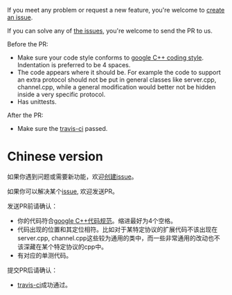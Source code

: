 If you meet any problem or request a new feature, you're welcome to [create an issue](https://github.com/brpc/brpc/issues/new/choose).

If you can solve any of [the issues](https://github.com/brpc/brpc/issues), you're welcome to send the PR to us.

Before the PR:

* Make sure your code style conforms to [google C++ coding style](https://google.github.io/styleguide/cppguide.html). Indentation is preferred to be 4 spaces.
* The code appears where it should be. For example the code to support an extra protocol should not be put in general classes like server.cpp, channel.cpp, while a general modification would better not be hidden inside a very specific protocol.
* Has unittests.

After the PR:

* Make sure the [travis-ci](https://app.travis-ci.com/github/apache/incubator-brpc/pull_requests) passed.

# Chinese version

如果你遇到问题或需要新功能，欢迎[创建issue](https://github.com/brpc/brpc/issues/new/choose)。

如果你可以解决某个[issue](https://github.com/brpc/brpc/issues), 欢迎发送PR。

发送PR前请确认：

* 你的代码符合[google C++代码规范](https://google.github.io/styleguide/cppguide.html)。缩进最好为4个空格。
* 代码出现的位置和其定位相符。比如对于某特定协议的扩展代码不该出现在server.cpp, channel.cpp这些较为通用的类中，而一些非常通用的改动也不该深藏在某个特定协议的cpp中。
* 有对应的单测代码。

提交PR后请确认：

* [travis-ci](https://app.travis-ci.com/github/apache/incubator-brpc/pull_requests)成功通过。
